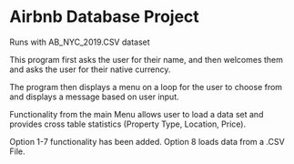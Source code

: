 # Airbnb Database Project

Runs with AB_NYC_2019.CSV dataset

This program first asks the user for their name, and then welcomes
them and asks the user for their native currency.

The program then displays a menu on a loop for the user
to choose from and displays a message based on user input.

Functionality from the main Menu allows user to load a data set
and provides cross table statistics (Property Type, Location, Price).

Option 1-7 functionality has been added. Option 8 loads data from a .CSV File. 



